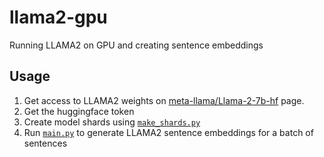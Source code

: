 # llama2-gpu
Running LLAMA2 on GPU and creating sentence embeddings

## Usage
1. Get access to LLAMA2 weights on [meta-llama/Llama-2-7b-hf](https://huggingface.co/meta-llama/Llama-2-7b-hf) page.
2. Get the huggingface token 
3. Create model shards using [`make_shards.py`](make_shards.py)
4. Run [`main.py`](main.py) to generate LLAMA2 sentence embeddings for a batch of sentences 